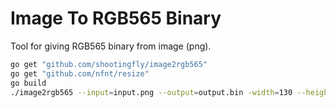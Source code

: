 # Image To RGB565 Binary

Tool for giving RGB565 binary from image (png).

```sh
go get "github.com/shootingfly/image2rgb565"
go get "github.com/nfnt/resize"
go build
./image2rgb565 --input=input.png --output=output.bin -width=130 --height=130
```
